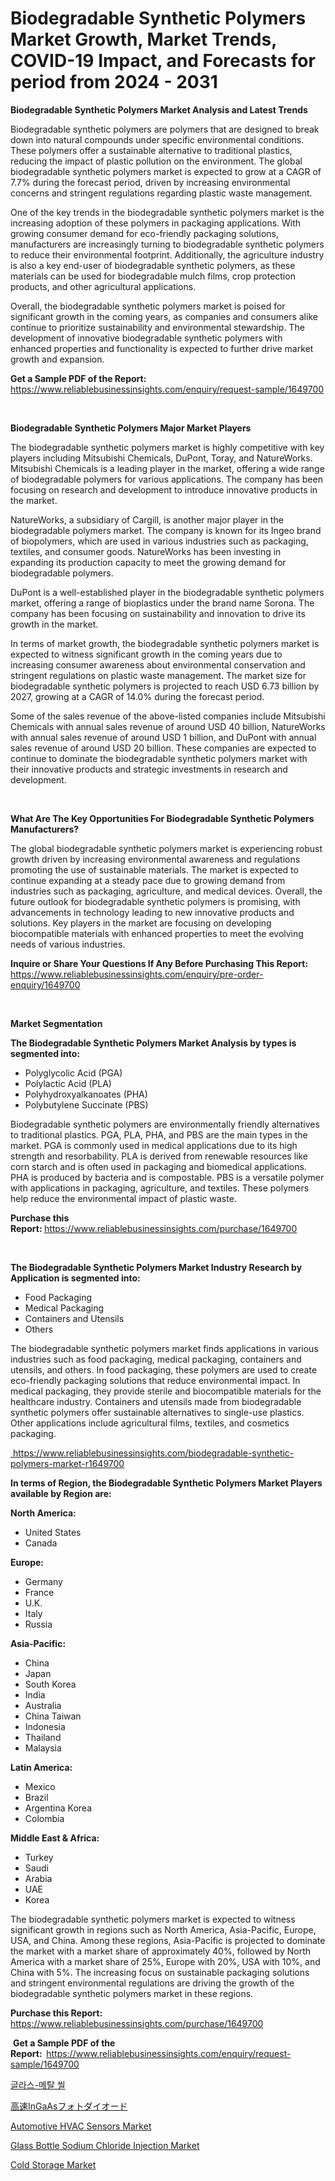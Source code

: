 <p><h1>Biodegradable Synthetic Polymers Market Growth, Market Trends, COVID-19 Impact, and Forecasts for period from 2024 - 2031</h1></p><p><strong>Biodegradable Synthetic Polymers Market Analysis and Latest Trends</strong></p>
<p><p>Biodegradable synthetic polymers are polymers that are designed to break down into natural compounds under specific environmental conditions. These polymers offer a sustainable alternative to traditional plastics, reducing the impact of plastic pollution on the environment. The global biodegradable synthetic polymers market is expected to grow at a CAGR of 7.7% during the forecast period, driven by increasing environmental concerns and stringent regulations regarding plastic waste management.</p><p>One of the key trends in the biodegradable synthetic polymers market is the increasing adoption of these polymers in packaging applications. With growing consumer demand for eco-friendly packaging solutions, manufacturers are increasingly turning to biodegradable synthetic polymers to reduce their environmental footprint. Additionally, the agriculture industry is also a key end-user of biodegradable synthetic polymers, as these materials can be used for biodegradable mulch films, crop protection products, and other agricultural applications.</p><p>Overall, the biodegradable synthetic polymers market is poised for significant growth in the coming years, as companies and consumers alike continue to prioritize sustainability and environmental stewardship. The development of innovative biodegradable synthetic polymers with enhanced properties and functionality is expected to further drive market growth and expansion.</p></p>
<p><strong>Get a Sample PDF of the Report:&nbsp;</strong> <a href="https://www.reliablebusinessinsights.com/enquiry/request-sample/1649700">https://www.reliablebusinessinsights.com/enquiry/request-sample/1649700</a></p>
<p>&nbsp;</p>
<p><strong>Biodegradable Synthetic Polymers Major Market Players</strong></p>
<p><p>The biodegradable synthetic polymers market is highly competitive with key players including Mitsubishi Chemicals, DuPont, Toray, and NatureWorks. Mitsubishi Chemicals is a leading player in the market, offering a wide range of biodegradable polymers for various applications. The company has been focusing on research and development to introduce innovative products in the market.</p><p>NatureWorks, a subsidiary of Cargill, is another major player in the biodegradable polymers market. The company is known for its Ingeo brand of biopolymers, which are used in various industries such as packaging, textiles, and consumer goods. NatureWorks has been investing in expanding its production capacity to meet the growing demand for biodegradable polymers.</p><p>DuPont is a well-established player in the biodegradable synthetic polymers market, offering a range of bioplastics under the brand name Sorona. The company has been focusing on sustainability and innovation to drive its growth in the market.</p><p>In terms of market growth, the biodegradable synthetic polymers market is expected to witness significant growth in the coming years due to increasing consumer awareness about environmental conservation and stringent regulations on plastic waste management. The market size for biodegradable synthetic polymers is projected to reach USD 6.73 billion by 2027, growing at a CAGR of 14.0% during the forecast period.</p><p>Some of the sales revenue of the above-listed companies include Mitsubishi Chemicals with annual sales revenue of around USD 40 billion, NatureWorks with annual sales revenue of around USD 1 billion, and DuPont with annual sales revenue of around USD 20 billion. These companies are expected to continue to dominate the biodegradable synthetic polymers market with their innovative products and strategic investments in research and development.</p></p>
<p>&nbsp;</p>
<p><strong>What Are The Key Opportunities For Biodegradable Synthetic Polymers Manufacturers?</strong></p>
<p><p>The global biodegradable synthetic polymers market is experiencing robust growth driven by increasing environmental awareness and regulations promoting the use of sustainable materials. The market is expected to continue expanding at a steady pace due to growing demand from industries such as packaging, agriculture, and medical devices. Overall, the future outlook for biodegradable synthetic polymers is promising, with advancements in technology leading to new innovative products and solutions. Key players in the market are focusing on developing biocompatible materials with enhanced properties to meet the evolving needs of various industries.</p></p>
<p><strong>Inquire or Share Your Questions If Any Before Purchasing This Report:</strong> <a href="https://www.reliablebusinessinsights.com/enquiry/pre-order-enquiry/1649700">https://www.reliablebusinessinsights.com/enquiry/pre-order-enquiry/1649700</a></p>
<p>&nbsp;</p>
<p><strong>Market Segmentation</strong></p>
<p><strong>The Biodegradable Synthetic Polymers Market Analysis by types is segmented into:</strong></p>
<p><ul><li>Polyglycolic Acid (PGA)</li><li>Polylactic Acid (PLA)</li><li>Polyhydroxyalkanoates (PHA)</li><li>Polybutylene Succinate (PBS)</li></ul></p>
<p><p>Biodegradable synthetic polymers are environmentally friendly alternatives to traditional plastics. PGA, PLA, PHA, and PBS are the main types in the market. PGA is commonly used in medical applications due to its high strength and resorbability. PLA is derived from renewable resources like corn starch and is often used in packaging and biomedical applications. PHA is produced by bacteria and is compostable. PBS is a versatile polymer with applications in packaging, agriculture, and textiles. These polymers help reduce the environmental impact of plastic waste.</p></p>
<p><strong>Purchase this Report:&nbsp;</strong><a href="https://www.reliablebusinessinsights.com/purchase/1649700">https://www.reliablebusinessinsights.com/purchase/1649700</a></p>
<p>&nbsp;</p>
<p><strong>The Biodegradable Synthetic Polymers Market Industry Research by Application is segmented into:</strong></p>
<p><ul><li>Food Packaging</li><li>Medical Packaging</li><li>Containers and Utensils</li><li>Others</li></ul></p>
<p><p>The biodegradable synthetic polymers market finds applications in various industries such as food packaging, medical packaging, containers and utensils, and others. In food packaging, these polymers are used to create eco-friendly packaging solutions that reduce environmental impact. In medical packaging, they provide sterile and biocompatible materials for the healthcare industry. Containers and utensils made from biodegradable synthetic polymers offer sustainable alternatives to single-use plastics. Other applications include agricultural films, textiles, and cosmetics packaging.</p></p>
<p><a href="https://www.reliablebusinessinsights.com/biodegradable-synthetic-polymers-market-r1649700">&nbsp;https://www.reliablebusinessinsights.com/biodegradable-synthetic-polymers-market-r1649700</a></p>
<p><strong>In terms of Region, the Biodegradable Synthetic Polymers Market Players available by Region are:</strong></p>
<p>
    <p> <strong> North America: </strong>
        <ul>
            <li>United States</li>
            <li>Canada</li>
        </ul>
        </p> 
    <p> <strong> Europe: </strong>
        <ul>
            <li>Germany</li>
            <li>France</li>
            <li>U.K.</li>
            <li>Italy</li>
            <li>Russia</li>
        </ul>
        </p> 
    <p> <strong> Asia-Pacific: </strong>
        <ul>
            <li>China</li>
            <li>Japan</li>
            <li>South Korea</li>
            <li>India</li>
            <li>Australia</li>
            <li>China Taiwan</li>
            <li>Indonesia</li>
            <li>Thailand</li>
            <li>Malaysia</li>
        </ul>
        </p> 
    <p> <strong> Latin America: </strong>
        <ul>
            <li>Mexico</li>
            <li>Brazil</li>
            <li>Argentina Korea</li>
            <li>Colombia</li>
        </ul>
        </p> 
    <p> <strong> Middle East & Africa: </strong>
        <ul>
            <li>Turkey</li>
            <li>Saudi</li>
            <li>Arabia</li>
            <li>UAE</li>
            <li>Korea</li>
        </ul>
    </p>
    </p>
<p><p>The biodegradable synthetic polymers market is expected to witness significant growth in regions such as North America, Asia-Pacific, Europe, USA, and China. Among these regions, Asia-Pacific is projected to dominate the market with a market share of approximately 40%, followed by North America with a market share of 25%, Europe with 20%, USA with 10%, and China with 5%. The increasing focus on sustainable packaging solutions and stringent environmental regulations are driving the growth of the biodegradable synthetic polymers market in these regions.</p></p>
<p><strong>Purchase this Report: </strong><a href="https://www.reliablebusinessinsights.com/purchase/1649700">https://www.reliablebusinessinsights.com/purchase/1649700</a></p>
<p>&nbsp;<strong>Get a Sample PDF of the Report:&nbsp;&nbsp;</strong><a href="https://www.reliablebusinessinsights.com/enquiry/request-sample/1649700">https://www.reliablebusinessinsights.com/enquiry/request-sample/1649700</a></p>
<p><strong></strong></p>
<p><p><a href="https://github.com/khytkeqagplkzqvh/Market-Research-Report-List-3/blob/main/5873557128723.md">글라스-메탈 씰</a></p><p><a href="https://github.com/DeonBoer2023/Market-Research-Report-List-2/blob/main/2013840122787.md">高速InGaAsフォトダイオード</a></p><p><a href="https://www.linkedin.com/pulse/automotive-hvac-sensors-market-share-evolution-growth-trends-mzsee?trackingId=ZbPJCQdJToa%2BGLYjfgT7uw%3D%3D">Automotive HVAC Sensors Market</a></p><p><a href="https://www.linkedin.com/pulse/glass-bottle-sodium-chloride-injection-market-size-reveals-best-hempe?trackingId=%2FjHuwulSHoep6K8ertOwag%3D%3D">Glass Bottle Sodium Chloride Injection Market</a></p><p><a href="https://github.com/NaomieConner2023/Market-Research-Report-List-1/blob/main/cold-storage-market.md">Cold Storage Market</a></p></p>